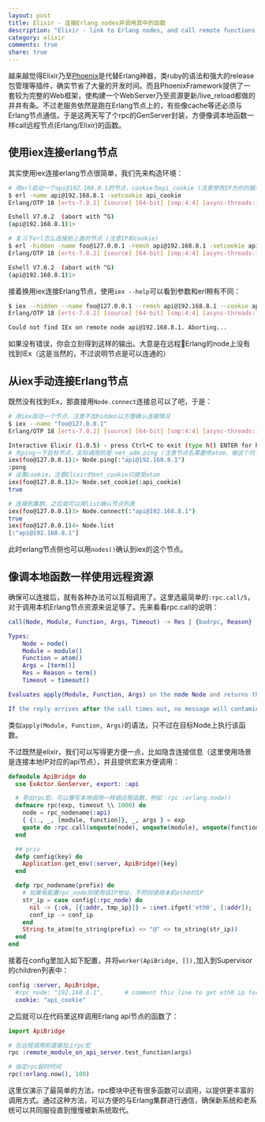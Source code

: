 ```yaml
---
layout: post
title: Elixir - 连接Erlang nodes并调用其中的函数
description: "Elixir - link to Erlang nodes, and call remote functions by rpc"
category: elixir
comments: true
share: true
---
```


越来越觉得Elixir乃至[Phoenix](http://www.phoenixframework.org/)是代替Erlang神器，类ruby的语法和强大的release包管理等插件，确实节省了大量的开发时间。而且PhoenixFramework提供了一套较为完整的Web框架，使构建一个WebServer乃至资源更新/live_reload都做的井井有条。不过老服务依然是跑在Erlang节点上的，有些像cache等还必须与Erlang节点通信。于是这两天写了个rpc的GenServer封装，方便像调本地函数一样call远程节点(Erlang/Elixir)的函数。

## 使用iex连接erlang节点

其实使用iex连接erlang节点很简单，我们先来构造环境：

~~~bash
# 用erl启动一个api@192.168.8.1的节点，cookie为api_cookie (注意修改IP为你的服务器IP)
$ erl -name api@192.168.8.1 -setcookie api_cookie
Erlang/OTP 18 [erts-7.0.2] [source] [64-bit] [smp:4:4] [async-threads:10] [hipe] [kernel-poll:false] [dtrace]

Eshell V7.0.2  (abort with ^G)
(api@192.168.8.1)1>

# 复习下erl怎么连接到上面的节点 (注意IP和cookie)
$ erl -hidden -name foo@127.0.0.1 -remsh api@192.168.8.1 -setcookie api_cookie
Erlang/OTP 18 [erts-7.0.2] [source] [64-bit] [smp:4:4] [async-threads:10] [hipe] [kernel-poll:false] [dtrace]

Eshell V7.0.2  (abort with ^G)
(api@192.168.8.1)1>
~~~

接着换用iex连接Erlang节点，使用`iex --help`可以看到参数和erl稍有不同：

~~~bash
$ iex --hidden --name foo@127.0.0.1 --remsh api@192.168.8.1 --cookie api_cookie
Erlang/OTP 18 [erts-7.0.2] [source] [64-bit] [smp:4:4] [async-threads:10] [hipe] [kernel-poll:false] [dtrace]

Could not find IEx on remote node api@192.168.8.1. Aborting...
~~~

如果没有错误，你会立刻得到这样的输出。大意是在远程Erlang的node上没有找到IEx（这是当然的，不过说明节点是可以连通的）

## 从iex手动连接Erlang节点

既然没有找到IEx，那直接用`Node.connect`连接总可以了吧，于是：

~~~bash
# 用iex启动一个节点，注意不加hidden以方便确认连接情况
$ iex --name "foo@127.0.0.1"
Erlang/OTP 18 [erts-7.0.2] [source] [64-bit] [smp:4:4] [async-threads:10] [hipe] [kernel-poll:false] [dtrace]

Interactive Elixir (1.0.5) - press Ctrl+C to exit (type h() ENTER for help)
# 先ping一下目标节点，实际调用的是:net_adm.ping (注意节点名需要传atom，被这个坑了好久)
iex(foo@127.0.0.1)1> Node.ping(:"api@192.168.8.1")
:pong
# 设置cookie，注意Elixir的set_cookie只接受atom
iex(foo@127.0.0.1)2> Node.set_cookie(:api_cookie)
true

# 连接到集群，之后就可以用list确认节点列表
iex(foo@127.0.0.1)3> Node.connect(:"api@192.168.8.1")
true
iex(foo@127.0.0.1)4> Node.list
[:"api@192.168.8.1"]
~~~

此时erlang节点侧也可以用`nodes()`确认到iex的这个节点。

## 像调本地函数一样使用远程资源

确保可以连接后，就有各种办法可以互相调用了。这里选最简单的`:rpc.call/5`，对于调用本机Erlang节点资源来说足够了。先来看看rpc.call的说明：

~~~erlang
call(Node, Module, Function, Args, Timeout) -> Res | {badrpc, Reason}

Types:
    Node = node()
    Module = module()
    Function = atom()
    Args = [term()]
    Res = Reason = term()
    Timeout = timeout()

Evaluates apply(Module, Function, Args) on the node Node and returns the corresponding value Res, or {badrpc, Reason} if the call fails. Timeout is a timeout value in milliseconds. If the call times out, Reason is timeout.

If the reply arrives after the call times out, no message will contaminate the caller's message queue, since this function spawns off a middleman process to act as (a void) destination for such an orphan reply. This feature also makes this function more expensive than call/4 at the caller's end.
~~~

类似`apply(Module, Function, Args)`的语法，只不过在目标Node上执行该函数。

不过既然是elixir，我们可以写得更方便一点，比如隐含连接信息（这里使用场景是连接本地IP对应的api节点），并且提供宏来方便调用：

~~~elixir
defmodule ApiBridge do
  use ExActor.GenServer, export: :api

  # 导出rpc宏，可以像写本地调用一样调远程函数，例如：rpc :erlang.node()
  defmacro rpc(exp, timeout \\ 1000) do
    node = rpc_nodename(:api)
    { {:., _, [module, function]}, _, args } = exp
    quote do :rpc.call(unquote(node), unquote(module), unquote(function), unquote(args), unquote(timeout)) end
  end

  ## priv
  defp config(key) do
    Application.get_env(:server, ApiBridge)[key]
  end

  defp rpc_nodename(prefix) do
    # 如果有配置rpc_node则使用该IP地址，不然则使用本机eth0的IP
    str_ip = case config(:rpc_node) do
      nil -> {:ok, [{:addr, tmp_ip}]} = :inet.ifget('eth0', [:addr]); :inet_parse.ntoa(tmp_ip)
      conf_ip -> conf_ip
    end
    String.to_atom(to_string(prefix) <> "@" <> to_string(str_ip))
  end
end
~~~

接着在config里加入如下配置，并将`worker(ApiBridge, []),`加入到Supervisor的children列表中：

~~~elixir
config :server, ApiBridge,
  #rpc_node: "192.168.8.1",      # comment this line to get eth0 ip for default
  cookie: "api_cookie"
~~~

之后就可以在代码里这样调用Erlang api节点的函数了：

~~~elixir
import ApiBridge

# 在远程调用前直接加上rpc宏
rpc :remote_module_on_api_server.test_function(args)

# 指定rpc超时时间
rpc(:erlang.now(), 100)
~~~

这里仅演示了最简单的方法，rpc模块中还有很多函数可以调用，以提供更丰富的调用方式。通过这种方法，可以方便的与Erlang集群进行通信，确保新系统和老系统可以共同服役直到慢慢被新系统取代。
